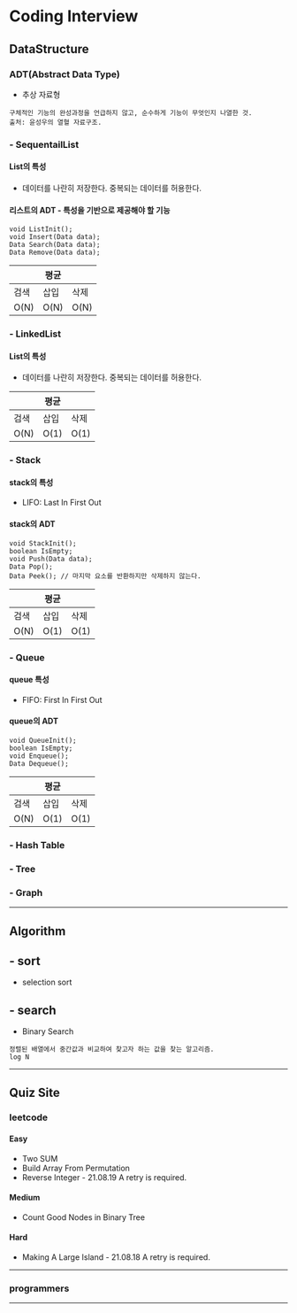 # Coding Interview

## DataStructure
### ADT(Abstract Data Type)
- 추상 자료형
```
구체적인 기능의 완성과정을 언급하지 않고, 순수하게 기능이 무엇인지 나열한 것. 
출처: 윤성우의 열혈 자료구조.
```
### - SequentailList
#### List의 특성
- 데이터를 나란히 저장한다. 중복되는 데이터를 허용한다. 

#### 리스트의 ADT - 특성을 기반으로 제공해야 할 기능
```
void ListInit();
void Insert(Data data);
Data Search(Data data);
Data Remove(Data data);
```
||평균||
|----|----|---|
|검색|삽입|삭제|
|O(N)|O(N)|O(N)|

### - LinkedList
#### List의 특성
- 데이터를 나란히 저장한다. 중복되는 데이터를 허용한다. 

||평균||
|----|----|---|
|검색|삽입|삭제|
|O(N)|O(1)|O(1)|


### - Stack
#### stack의 특성
- LIFO: Last In First Out

#### stack의 ADT
```
void StackInit();
boolean IsEmpty;
void Push(Data data);
Data Pop();
Data Peek(); // 마지막 요소를 반환하지만 삭제하지 않는다.
```
||평균||
|----|----|---|
|검색|삽입|삭제|
|O(N)|O(1)|O(1)|

### - Queue
#### queue 특성
- FIFO: First In First Out
#### queue의 ADT
```
void QueueInit();
boolean IsEmpty;
void Enqueue();
Data Dequeue();
```
||평균||
|----|----|---|
|검색|삽입|삭제|
|O(N)|O(1)|O(1)|

### - Hash Table
### - Tree
### - Graph
---
## Algorithm
## - sort
 - selection sort
## - search
 - Binary Search 
 ```
 정렬된 배열에서 중간값과 비교하여 찾고자 하는 값을 찾는 알고리즘.
 log N
 ```
---
## Quiz Site

### leetcode
#### Easy
- Two SUM
- Build Array From Permutation
- Reverse Integer - 21.08.19 A retry is required.

#### Medium
- Count Good Nodes in Binary Tree

#### Hard
- Making A Large Island - 21.08.18 A retry is required.

---
### programmers
---

